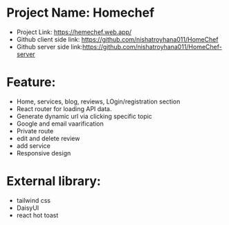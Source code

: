 # Project Name: Homechef
* Project Link: https://hemechef.web.app/
* Github client side link: https://github.com/nishatroyhana011/HomeChef
* Github server side link:https://github.com/nishatroyhana011/HomeChef-server


# Feature:
* Home, services, blog, reviews, LOgin/registration section
* React router for loading API data. 
* Generate dynamic url via clicking specific topic
* Google and email vaarification
* Private route
* edit and delete review
* add service
* Responsive design

# External library:
* tailwind css
* DaisyUI
* react hot toast
